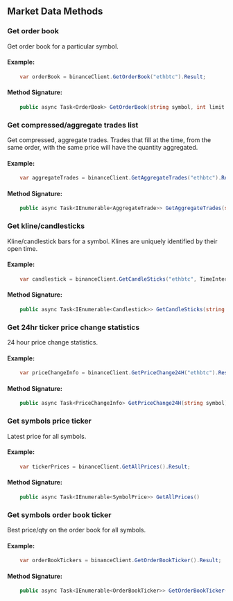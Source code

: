 ## Market Data Methods
### Get order book
Get order book for a particular symbol.
#### Example:
 
```c#
    var orderBook = binanceClient.GetOrderBook("ethbtc").Result;
```
#### Method Signature:

```c#
    public async Task<OrderBook> GetOrderBook(string symbol, int limit = 100)
```

### Get compressed/aggregate trades list
Get compressed, aggregate trades. Trades that fill at the time, from the same order, with the same price will have the quantity aggregated.
#### Example:
 
```c#
    var aggregateTrades = binanceClient.GetAggregateTrades("ethbtc").Result;
```
#### Method Signature:

```c#
    public async Task<IEnumerable<AggregateTrade>> GetAggregateTrades(string symbol, int limit = 500)
```

### Get kline/candlesticks
Kline/candlestick bars for a symbol. Klines are uniquely identified by their open time.
#### Example:
 
```c#
    var candlestick = binanceClient.GetCandleSticks("ethbtc", TimeInterval.Minutes_15).Result;
```
#### Method Signature:

```c#
    public async Task<IEnumerable<Candlestick>> GetCandleSticks(string symbol, TimeInterval interval, int limit = 500)
```

### Get 24hr ticker price change statistics
24 hour price change statistics.
#### Example:
 
```c#
    var priceChangeInfo = binanceClient.GetPriceChange24H("ethbtc").Result;
```
#### Method Signature:

```c#
    public async Task<PriceChangeInfo> GetPriceChange24H(string symbol)
```

### Get symbols price ticker
Latest price for all symbols.
#### Example:
 
```c#
    var tickerPrices = binanceClient.GetAllPrices().Result;
```
#### Method Signature:

```c#
    public async Task<IEnumerable<SymbolPrice>> GetAllPrices()
```

### Get symbols order book ticker
Best price/qty on the order book for all symbols.
#### Example:
 
```c#
    var orderBookTickers = binanceClient.GetOrderBookTicker().Result;
```
#### Method Signature:

```c#
    public async Task<IEnumerable<OrderBookTicker>> GetOrderBookTicker()
```
